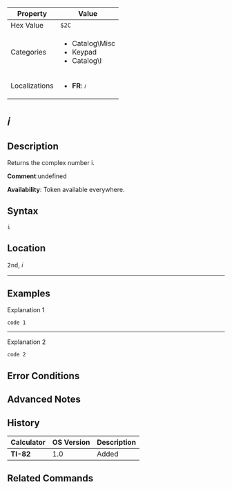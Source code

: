 | Property      | Value |
|---------------|-------|
| Hex Value     | `$2C`|
| Categories    | <ul><li>Catalog\Misc</li><li>Keypad</li><li>Catalog\I</li></ul> |
| Localizations | <ul><li><b>FR</b>: `𝑖`</li></ul> |

# `𝑖`

## Description
Returns the complex number i.

<b>Comment</b>:undefined

<b>Availability</b>: Token available everywhere.

## Syntax
`i`

## Location
<kbd>2nd</kbd>, <kbd>𝑖</kbd>
<hr>

## Examples

Explanation 1
```ti-basic
code 1
```
---
Explanation 2
```ti-basic
code 2
```

## Error Conditions


## Advanced Notes


## History
| Calculator | OS Version | Description |
|------------|------------|-------------|
| <b>TI-82</b> | 1.0 | Added

## Related Commands

    